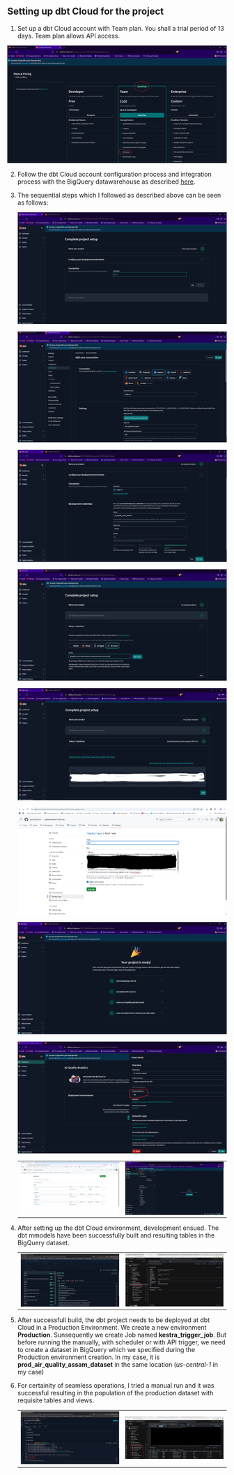 ## Setting up dbt Cloud for the project ##

 1. Set up a dbt Cloud account with Team plan. You shall a trial period of 13 days. Team plan allows API access.

  ![alt text](/images/project-setup/image-10.png)


 2. Follow the dbt Cloud account configuration process and integration process with the BigQuery datawarehouse as described [here](https://github.com/ManuelGuerra1987/data-engineering-zoomcamp-notes/blob/main/4_Analytics-Engineering/README.md).


 3. The sequential steps which I followed as described above can be seen as follows:

    ![alt text](/images/project-setup/image-a.png)


    ![alt text](/images/project-setup/image-b.png)


    ![alt text](/images/project-setup/image-c.png)


    ![alt text](/images/project-setup/image-d.png)


    ![alt text](/images/project-setup/image-e.png)


    ![alt text](/images/project-setup/image-f.png)


    ![alt text](/images/project-setup/image-g.png)



    ![alt text](/images/project-setup/image-h.png)


    |                                                   |                                                 |
    |---------------------------------------------------|-------------------------------------------------|
    | ![alt text](/images/project-setup/image-i1.png)   | ![alt text](/images/project-setup/image-i2.png) |



 4. After setting up the dbt Cloud environment, development ensued. The dbt mmodels have been successfully built and resulting tables in the BigQuery dataset.

     

    |                                                   |                                                              |
    |---------------------------------------------------|--------------------------------------------------------------|
    | ![alt text](/images/project-setup/dbt-build.png)  | ![alt text](/images/project-setup/bq-dataset-dbt-build.png)  |


 5. After successfull build, the dbt project needs to be deployed at dbt Cloud in a Production Environment. We create a new environment __Production__. Sunsequently we  create Job named __kestra_trigger_job__. But before running the manually, with scheduler or with API trigger, we need to create a dataset in BigQuery which we specified during the Production environment creation. In my case, it is __prod_air_quality_assam_dataset__ in the same location (_us-central-1_ in my case)

 6. For certainity of seamless operations, I tried a manual run and it was successful resulting in the population of the production dataset with requisite tables and views.

    |                                                        |                                                                        |
    |--------------------------------------------------------|------------------------------------------------------------------------|
    | ![alt text](/images/project-setup/dbt-prod-build.png)  | ![alt text](/images/project-setup/prod-dataset-dbt-populate.png)       |
  
   
  
   


